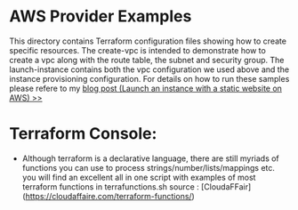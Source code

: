 # AWS Provider Examples
This directory contains Terraform configuration files showing how to create specific resources. The create-vpc is intended to demonstrate how to create a vpc along with the route table, the subnet and security group. The launch-instance contains both the vpc configuration we used above and the instance provisioning configuration. 
For details on how to run these samples please refere to my [blog post (Launch an instance with a static website on AWS) >>](https://brokedba.blogspot.com/2020/10/terraform-for-dummies-part-2-launch.html)
# Terraform Console:
- Although terraform is a declarative language, there are still myriads of functions you can use to process strings/number/lists/mappings etc. 
you will find an excellent all in one script with examples of most terraform functions in terrafunctions.sh 
source : [CloudaFFair] (https://cloudaffaire.com/terraform-functions/)
